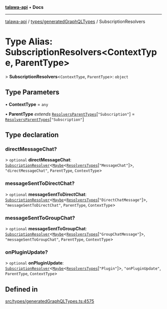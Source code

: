[**talawa-api**](../../../README.md) • **Docs**

***

[talawa-api](../../../modules.md) / [types/generatedGraphQLTypes](../README.md) / SubscriptionResolvers

# Type Alias: SubscriptionResolvers\<ContextType, ParentType\>

\> **SubscriptionResolvers**\<`ContextType`, `ParentType`\>: `object`

## Type Parameters

• **ContextType** = `any`

• **ParentType** *extends* [`ResolversParentTypes`](ResolversParentTypes.md)\[`"Subscription"`\] = [`ResolversParentTypes`](ResolversParentTypes.md)\[`"Subscription"`\]

## Type declaration

### directMessageChat?

\> `optional` **directMessageChat**: [`SubscriptionResolver`](SubscriptionResolver.md)\<[`Maybe`](Maybe.md)\<[`ResolversTypes`](ResolversTypes.md)\[`"MessageChat"`\]\>, `"directMessageChat"`, `ParentType`, `ContextType`\>

### messageSentToDirectChat?

\> `optional` **messageSentToDirectChat**: [`SubscriptionResolver`](SubscriptionResolver.md)\<[`Maybe`](Maybe.md)\<[`ResolversTypes`](ResolversTypes.md)\[`"DirectChatMessage"`\]\>, `"messageSentToDirectChat"`, `ParentType`, `ContextType`\>

### messageSentToGroupChat?

\> `optional` **messageSentToGroupChat**: [`SubscriptionResolver`](SubscriptionResolver.md)\<[`Maybe`](Maybe.md)\<[`ResolversTypes`](ResolversTypes.md)\[`"GroupChatMessage"`\]\>, `"messageSentToGroupChat"`, `ParentType`, `ContextType`\>

### onPluginUpdate?

\> `optional` **onPluginUpdate**: [`SubscriptionResolver`](SubscriptionResolver.md)\<[`Maybe`](Maybe.md)\<[`ResolversTypes`](ResolversTypes.md)\[`"Plugin"`\]\>, `"onPluginUpdate"`, `ParentType`, `ContextType`\>

## Defined in

[src/types/generatedGraphQLTypes.ts:4575](https://github.com/PalisadoesFoundation/talawa-api/blob/2f8fb6988cd34004fbbf76550c8eef691b861a19/src/types/generatedGraphQLTypes.ts#L4575)
